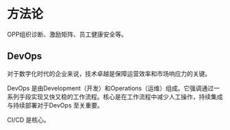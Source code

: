# 方法论

OPP组织诊断、激励矩阵、员工健康安全等。

## DevOps

对于数字化时代的企业来说，技术卓越是保障运营效率和市场响应力的关键。

DevOps 是由Development（开发）和Operations（运维）组成。它强调通过一系列手段实现又快又稳的工作流程。核心是在工作流程中减少人工操作，持续集成与持续部署对于DevOps 至关重要。


CI/CD 是核心。

